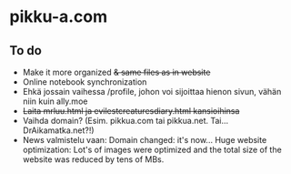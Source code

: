 # pikku-a.com

## To do
- Make it more organized ~~& same files as in website~~
- Online notebook synchronization
- Ehkä jossain vaihessa /profile, johon voi sijoittaa hienon sivun, vähän niin kuin ally.moe
- ~~Laita mrluu.html ja evilestcreaturesdiary.html kansioihinsa~~
- Vaihda domain? (Esim. pikkua.com tai pikkua.net. Tai... DrAikamatka.net?!)
- News valmistelu vaan:
	Domain changed: it's now...
	Huge website optimization: Lot's of images were optimized and the total size of the website was reduced by tens of MBs.
